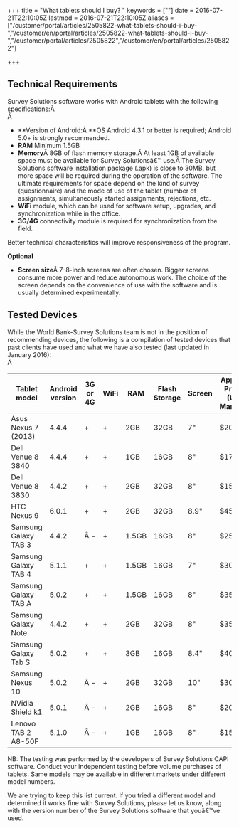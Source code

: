 ﻿+++
title = "What tablets should I buy? "
keywords = [""]
date = 2016-07-21T22:10:05Z
lastmod = 2016-07-21T22:10:05Z
aliases = ["/customer/portal/articles/2505822-what-tablets-should-i-buy-","/customer/en/portal/articles/2505822-what-tablets-should-i-buy-","/customer/portal/articles/2505822","/customer/en/portal/articles/2505822"]

+++

Technical Requirements
----------------------

Survey Solutions software works with Android tablets with the following
specifications:Â   
Â 
- **Version of Android:Â **OS Android 4.3.1 or better is required;
    Android 5.0+ is strongly recommended.
- **RAM** Minimum 1.5GB
- **Memory**Â 8GB of flash memory storage.Â At least 1GB of available
    space must be available for Survey Solutionsâ€™ use.Â The Survey
    Solutions software installation package (.apk) is close to 30MB, but
    more space will be required during the operation of the software.
    The ultimate requirements for space depend on the kind of survey
    (questionnaire) and the mode of use of the tablet (number of
    assignments, simultaneously started assignments, rejections, etc.
- **WiFi** module, which can be used for software setup, upgrades, and
    synchronization while in the office.
- **3G/4G** connectivity module is required for synchronization from
    the field.

  
  
Better technical characteristics will improve responsiveness of the
program.  
  
  
**Optional**

-   **Screen size**Â 7-8-inch screens are often chosen. Bigger screens
    consume more power and reduce autonomous work. The choice of the
    screen depends on the convenience of use with the software and is
    usually determined experimentally.

  Tested Devices
---------------

  
While the World Bank-Survey Solutions team is not in the position of
recommending devices, the following is a compilation of tested devices
that past clients have used and what we have also tested (last updated
in January 2016):  
Â 

<table>
<thead>
<tr class="header">
<th>Tablet model</th>
<th>Android version</th>
<th>3G or 4G</th>
<th>WiFi</th>
<th>RAM</th>
<th>Flash Storage</th>
<th>Screen</th>
<th>Approx Price<br />
(US Market)</th>
</tr>
</thead>
<tbody>
<tr class="odd">
<td>Asus Nexus 7 (2013)</td>
<td>4.4.4</td>
<td>+</td>
<td>+</td>
<td>2GB</td>
<td>32GB</td>
<td>7&quot;</td>
<td>$200</td>
</tr>
<tr class="even">
<td>Dell Venue 8 3840</td>
<td>4.4.4</td>
<td>+</td>
<td>+</td>
<td>1GB</td>
<td>16GB</td>
<td>8&quot;</td>
<td>$170</td>
</tr>
<tr class="odd">
<td>Dell Venue 8 3830</td>
<td>4.4.2</td>
<td>+</td>
<td>+</td>
<td>2GB</td>
<td>32GB</td>
<td>8&quot;</td>
<td>$150</td>
</tr>
<tr class="even">
<td>HTC Nexus 9</td>
<td>6.0.1</td>
<td>+</td>
<td>+</td>
<td>2GB</td>
<td>32GB</td>
<td>8.9&quot;</td>
<td>$450</td>
</tr>
<tr class="odd">
<td>Samsung Galaxy TAB 3</td>
<td>4.4.2</td>
<td>Â -</td>
<td>+</td>
<td>1.5GB</td>
<td>16GB</td>
<td>8&quot;</td>
<td>$250</td>
</tr>
<tr class="even">
<td>Samsung Galaxy TAB 4</td>
<td>5.1.1</td>
<td>+</td>
<td>+</td>
<td>1.5GB</td>
<td>16GB</td>
<td>7&quot;</td>
<td>$300</td>
</tr>
<tr class="odd">
<td>Samsung Galaxy TAB A</td>
<td>5.0.2</td>
<td>+</td>
<td>+</td>
<td>1.5GB</td>
<td>16GB</td>
<td>8&quot;</td>
<td>$350</td>
</tr>
<tr class="even">
<td>Samsung Galaxy Note</td>
<td>4.4.2</td>
<td>+</td>
<td>+</td>
<td>2GB</td>
<td>32GB</td>
<td>8&quot;</td>
<td>$350</td>
</tr>
<tr class="odd">
<td>Samsung Galaxy Tab S</td>
<td>5.0.2</td>
<td>+</td>
<td>+</td>
<td>3GB</td>
<td>16GB</td>
<td>8.4&quot;</td>
<td>$400</td>
</tr>
<tr class="even">
<td>Samsung Nexus 10</td>
<td>5.0.2</td>
<td>Â -</td>
<td>+</td>
<td>2GB</td>
<td>32GB</td>
<td>10&quot;</td>
<td>$300</td>
</tr>
<tr class="odd">
<td>NVidia Shield k1</td>
<td>5.0.1</td>
<td>Â -</td>
<td>+</td>
<td>2GB</td>
<td>16GB</td>
<td>8&quot;</td>
<td>$200</td>
</tr>
<tr class="even">
<td>Lenovo TAB 2 A8-50F</td>
<td>5.1.0</td>
<td>Â -</td>
<td>+</td>
<td>1GB</td>
<td>16GB</td>
<td>8&quot;</td>
<td>$150</td>
</tr>
</tbody>
</table>

  
NB: The testing was performed by the developers of Survey Solutions CAPI
software. Conduct your independent testing before volume purchases of
tablets. Same models may be available in different markets under
different model numbers.  
  
  
We are trying to keep this list current. If you tried a different model
and determined it works fine with Survey Solutions, please let us know,
along with the version number of the Survey Solutions software that
youâ€™ve used.
